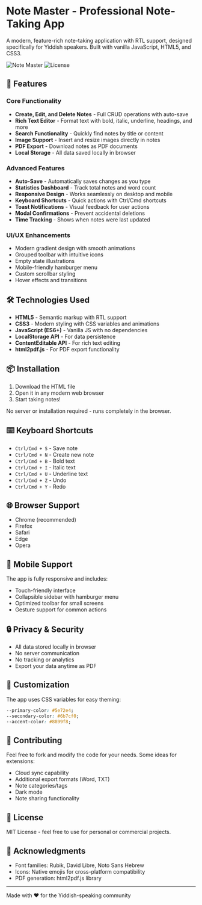 # Note Master - Professional Note-Taking App

A modern, feature-rich note-taking application with RTL support, designed specifically for Yiddish speakers. Built with vanilla JavaScript, HTML5, and CSS3.

![Note Master](https://img.shields.io/badge/version-1.0.0-blue.svg)
![License](https://img.shields.io/badge/license-MIT-green.svg)

## 🚀 Features

### Core Functionality
- **Create, Edit, and Delete Notes** - Full CRUD operations with auto-save
- **Rich Text Editor** - Format text with bold, italic, underline, headings, and more
- **Search Functionality** - Quickly find notes by title or content
- **Image Support** - Insert and resize images directly in notes
- **PDF Export** - Download notes as PDF documents
- **Local Storage** - All data saved locally in browser

### Advanced Features
- **Auto-Save** - Automatically saves changes as you type
- **Statistics Dashboard** - Track total notes and word count
- **Responsive Design** - Works seamlessly on desktop and mobile
- **Keyboard Shortcuts** - Quick actions with Ctrl/Cmd shortcuts
- **Toast Notifications** - Visual feedback for user actions
- **Modal Confirmations** - Prevent accidental deletions
- **Time Tracking** - Shows when notes were last updated

### UI/UX Enhancements
- Modern gradient design with smooth animations
- Grouped toolbar with intuitive icons
- Empty state illustrations
- Mobile-friendly hamburger menu
- Custom scrollbar styling
- Hover effects and transitions

## 🛠️ Technologies Used

- **HTML5** - Semantic markup with RTL support
- **CSS3** - Modern styling with CSS variables and animations
- **JavaScript (ES6+)** - Vanilla JS with no dependencies
- **LocalStorage API** - For data persistence
- **ContentEditable API** - For rich text editing
- **html2pdf.js** - For PDF export functionality

## 📦 Installation

1. Download the HTML file
2. Open it in any modern web browser
3. Start taking notes!

No server or installation required - runs completely in the browser.

## ⌨️ Keyboard Shortcuts

- `Ctrl/Cmd + S` - Save note
- `Ctrl/Cmd + N` - Create new note
- `Ctrl/Cmd + B` - Bold text
- `Ctrl/Cmd + I` - Italic text
- `Ctrl/Cmd + U` - Underline text
- `Ctrl/Cmd + Z` - Undo
- `Ctrl/Cmd + Y` - Redo

## 🌐 Browser Support

- Chrome (recommended)
- Firefox
- Safari
- Edge
- Opera

## 📱 Mobile Support

The app is fully responsive and includes:
- Touch-friendly interface
- Collapsible sidebar with hamburger menu
- Optimized toolbar for small screens
- Gesture support for common actions

## 🔒 Privacy & Security

- All data stored locally in browser
- No server communication
- No tracking or analytics
- Export your data anytime as PDF

## 🎨 Customization

The app uses CSS variables for easy theming:
```css
--primary-color: #5e72e4;
--secondary-color: #6b7cf0;
--accent-color: #8899f8;
```

## 🤝 Contributing

Feel free to fork and modify the code for your needs. Some ideas for extensions:
- Cloud sync capability
- Additional export formats (Word, TXT)
- Note categories/tags
- Dark mode
- Note sharing functionality

## 📄 License

MIT License - feel free to use for personal or commercial projects.

## 🙏 Acknowledgments

- Font families: Rubik, David Libre, Noto Sans Hebrew
- Icons: Native emojis for cross-platform compatibility
- PDF generation: html2pdf.js library

---

Made with ❤️ for the Yiddish-speaking community
